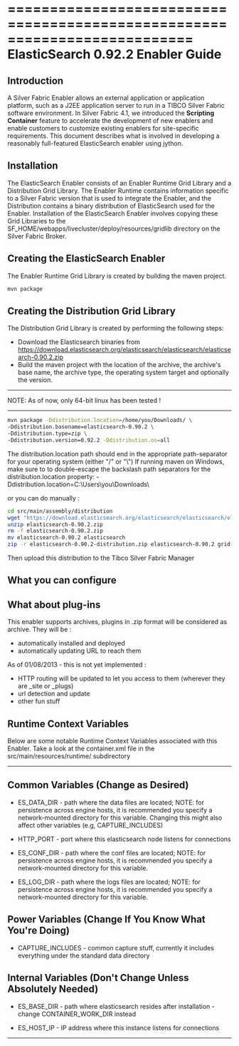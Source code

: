 ==========================================================================
ElasticSearch 0.92.2  Enabler Guide
==========================================================================
Introduction
--------------------------------------
A Silver Fabric Enabler allows an external application or application platform, 
such as a J2EE application server to run in a TIBCO Silver Fabric software 
environment. In Silver Fabric 4.1, we introduced the **Scripting Container** feature
to accelerate the development of new enablers and enable customers to customize
existing enablers for site-specific requirements.  This document describes what is
involved in developing a reasonably full-featured ElasticSearch enabler using jython.

Installation
--------------------------------------
The ElasticSearch Enabler consists of an Enabler Runtime Grid Library and a Distribution 
Grid Library. The Enabler Runtime contains information specific to a Silver Fabric 
version that is used to integrate the Enabler, and the Distribution contains a binary 
distribution of ElasticSearch used for the Enabler. Installation of the ElasticSearch Enabler 
involves copying these Grid Libraries to the 
SF_HOME/webapps/livecluster/deploy/resources/gridlib directory on the Silver Fabric Broker. 

Creating the ElasticSearch Enabler
--------------------------------------
The Enabler Runtime Grid Library is created by building the maven project.
```bash
mvn package
```

Creating the Distribution Grid Library
--------------------------------------
The Distribution Grid Library is created by performing the following steps:
* Download the Elasticsearch binaries from https://download.elasticsearch.org/elasticsearch/elasticsearch/elasticsearch-0.90.2.zip
* Build the maven project with the location of the archive, the archive's base name, the archive type, the 
      operating system target and optionally the version. 
       

*****************************************************************************
NOTE: As of now, only 64-bit linux has been tested !
******************************************************************************
```bash
mvn package -Ddistribution.location=/home/you/Downloads/ \
-Ddistribution.basename=elasticsearch-0.90.2 \
-Ddistribution.type=zip \
-Ddistribution.version=0.92.2 -Ddistribution.os=all
```
The distribution.location path should end in the appropriate path-separator for your operating system (either "/" or "\\")
If running maven on Windows, make sure to to double-escape the backslash path separators for the 
distribution.location property: -Ddistribution.location=C:\\Users\you\Downloads\\

or you can do manually :

```bash
cd src/main/assembly/distribution
wget "https://download.elasticsearch.org/elasticsearch/elasticsearch/elasticsearch-0.90.2.zip"
unzip elasticsearch-0.90.2.zip
rm -f elasticsearch-0.90.2.zip
mv elasticsearch-0.90.2 elasticsearch
zip -r elasticsearch-0.90.2-distribution.zip elasticsearch-0.90.2 grid-library.xml
```

Then upload this distribution to the Tibco Silver Fabric Manager


What you can configure
--------------------------------------







What about plug-ins
--------------------------------------

This enabler supports archives, plugins in .zip format will be considered as archive.
They will be :
- automatically installed and deployed
- automatically updating URL to reach them

As of 01/08/2013 - this is not yet implemented : 
- HTTP routing will be updated to let you access to them (wherever they are _site or _plugs)
- url detection and update
- other fun stuff

Runtime Context Variables
--------------------------------------
Below are some notable Runtime Context Variables associated with this Enabler.
Take a look at the container.xml file in the src/main/resources/runtime/ subdirectory

****************************************************************************************

Common Variables (Change as Desired)
--------------------------------------
* ES_DATA_DIR - path where the data files are located; 
			NOTE: for persistence across engine hosts, it is recommended you
                  specify a network-mounted directory for this variable.
                  Changing this might also affect other variables (e.g, CAPTURE_INCLUDES)              

* HTTP_PORT - port where this elasticsearch node listens for connections
* ES_CONF_DIR - path where the conf files are located;
		      NOTE: for persistence across engine hosts, it is recommended you
                  specify a network-mounted directory for this variable.
* ES_LOG_DIR - path where the logs files are located;
			NOTE: for persistence across engine hosts, it is recommended you
                  specify a network-mounted directory for this variable.

Power Variables (Change If You Know What You're Doing)
--------------------------------------
* CAPTURE_INCLUDES - common capture stuff, currently it includes everything
                  under the standard data directory

Internal Variables (Don't Change Unless Absolutely Needed)
--------------------------------------
* ES_BASE_DIR - path where elasticsearch resides after installation - change
                  CONTAINER_WORK_DIR instead

* ES_HOST_IP - IP address where this instance listens for connections


****************************************************************************************
